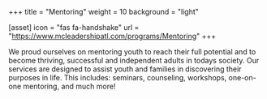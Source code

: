 +++
title = "Mentoring"
weight = 10
background = "light"

[asset]
  icon = "fas fa-handshake"
  url = "https://www.mcleadershipatl.com/programs/Mentoring"
+++

We proud ourselves on mentoring youth to reach their full potential and to become thriving, successful and independent adults in todays society.  Our services are designed to assist youth and families in discovering their purposes in life. This includes: seminars, counseling, workshops, one-on-one mentoring, and much more!